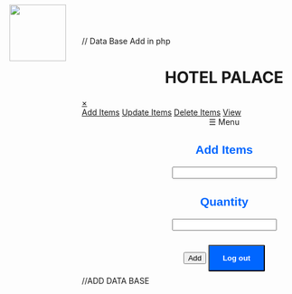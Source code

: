 // Data Base Add in php

<?php
$conn=mysqli_connect("localhost","root","mysql");
 mysqli_select_db($conn,"hotel");
?>
<!DOCTYPE html PUBLIC "-//W3C//DTD XHTML 1.0 Transitional//EN" "http://www.w3.org/TR/xhtml1/DTD/xhtml1-transitional.dtd">
<html xmlns="http://www.w3.org/1999/xhtml">
<head>
<meta http-equiv="Content-Type" content="text/html; charset=iso-8859-1" />
<title>Hotel Palace</title>
<style>

@keyframes slide
{
   0%{background:url("a.jpeg");
     margin:50px 0;
	 background:width:100%;
	 background:size:50%;
	 background-repeat:none;}
	 
    25%{background:url("b.jpeg");
     margin:50px 0;
	 background:width:100%;
	 background:size:50%;
	 background-repeat:none;}
	 
	 50%{background:url("c.jpeg");
     margin:50px 0;
	 background:width:100%;
	 background:size:50%;
	 background-repeat:none;}
	 
	 100%{background:url("d.jpeg");
     margin:50px 0;
	 background:width:100%;
	 background:size:50%;
	 background-repeat:none;}
}

.show{
  padding:83px;
  animation-name:slide;
  animation-duration:15s;
  animation-iteration-count:infinite;
  }	 
body
{
  transition:background-color .5s;
}

.nav
{
height:100%;
width:0%;
position:fixed;
z-index:1;
left:0;
top:0;
background-color: #111;
overflow-y: hidden;
transition:0.5s;
padding-top:60px;
}
.nav-content
{
  font-size:25px:
}

.nav a
{
padding:8px 8px 8px 40px;
text-decoration:none;
font-size:37px;
color: #818181;
display:block;
transition:0.3s;
}

.nav a:hover
{
color:#0066ff;
}

.nav .close
{
position:absolute;
top:0px;
right:15px;
font-size:60px;
margin-left:50px;
}

span
{
 font-size:40px;
 cursor:pointer;
 color:#0066ff;
 height:50%;
}

h1
{
  color:#0066ff;
  font-family:Helvetica;
}
h2
{
  color:#0066ff;
  font-family:Helvetica;
}
img
{
  height:100px;
  width:100px;
  right:100px;
  top:8px;
  left:100px;
  top:8px;
  position:absolute;
  }
  button
 {
  background-color:#0066ff;
  color:white;
  padding:14px 20px;
  margin:8px 0px;
  border:none:
  cursor:none;
  width:100px;
 border-radius: 2px;
 }
button:hover {
  opacity:0.5;
 }
#con
{
  transition:margin-left .5s;
}

@media screen and(max-height:450px)
{
.nav {padding-top:15px;}
.nav a {font-size:18px}
}
</style>
</head>
<body>
<img src="f.png"/>
<center><h1>HOTEL PALACE</h1></center>
<div class="show">
<div  id="lay" class="nav">
<a href="javascript:void(0)" class="close" onClick="closeNav()">&times;</a>

 <div class="content">
 <a href="add.php">Add Items</a>
 <a href="update.php">Update Items</a>
 <a href="Delete.php">Delete Items</a>
 <a href="View.php">View</a>
 
 </div>
 </div>
 </div>
<div id="con">

<center><span onClick="openNav()">&#9776; Menu</span></center>
</div>

<script>
 function openNav(){
 document.getElementById("lay").style.width="307px";
 document.getElementById("con").style.marginLeft="307px";
 document.body.style.backgroundColor="rgba(0,0,0,0.4)";
}

function closeNav(){
 document.getElementById("lay").style.width="0%";
 document.getElementById("con").style.marginLeft="0%";
 document.body.style.backgroundColor="white";
}
</script>
<div class="nv">
<form action="ad.php"method="post">
<center>
<h2>Add Items</h2>
<input type="text" name="Items"/>
</center>
</form>
</div>
<center>
<h2> Quantity </h2>
<input type="text" name="Quantity"></center><br/>
<center><input type="submit" name="add" value="Add"/> 	<a href="login design.html"><button type="submit"><b>Log out</b></button></a></center>
</center>
//ADD DATA BASE
<?php
 if(isset($_POST["add"]))
 {
   mysqli_query($conn,"insert into palace values('$_POST[Items]','$_POST[Quantity]')");
  }
	require("add.php");
?>
</body>
</html>
